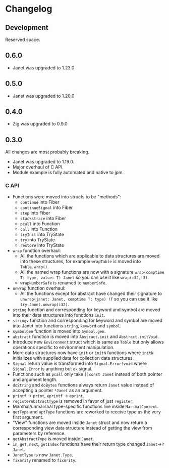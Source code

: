 # Changelog

## Development

Reserved space.

## 0.6.0

* Janet was upgraded to 1.23.0

## 0.5.0

* Janet was upgraded to 1.20.0

## 0.4.0

* Zig was upgraded to 0.9.0

## 0.3.0

All changes are most probably breaking.

* Janet was upgraded to 1.19.0.
* Major overhaul of C API.
* Module example is fully automated and native to jpm.

### C API

* Functions were moved into structs to be "methods":
  * `continue` into Fiber
  * `continueSignal` into Fiber
  * `step` into Fiber
  * `stackstrace` into Fiber
  * `pcall` into Function
  * `call` into Function
  * `tryInit` into TryState
  * `try` into TryState
  * `restore` into TryState
* `wrap` function overhaul:
  * All the functions which are applicable to data structures are moved into
    these structures, for example `wrapTable` is moved into `Table.wrap()`.
  * All the named wrap functions are now with a signature
    `wrap(comptime T: type, value: T) Janet` so you can use it like
    `wrap(i32, 3)`.
  * `wrapNumberSafe` is renamed to `numberSafe`.
* `unwrap` function overhaul:
  * All the functions except for abstract have changed their signature to
    `unwrap(janet: Janet, comptime T: type) !T` so you can use it like
    `try Janet.unwrap(i32)`.
* `string` function and corresponding for keyword and symbol are moved into
  their data structures into functions `init`.
* `stringv` function and corresponding for keyword and symbol are moved into
  Janet into functions `string`, `keyword` and `symbol`.
* `symbolGen` function is moved into `Symbol.gen`.
* `abstract` function is moved into `Abstract.init` and `Abstract.initVoid`.
* Introduce new `Environment` struct which is same as `Table` but only allows
  operations specific to environment manipulation.
* More data structures now have `init` or `initN` functions where `initN`
  initializes with supplied data for collection data structures.
* `Signal` return value is transformed into `Signal.Error!void` where
  `Signal.Error` is anything but `ok` signal.
* Functions such as `pcall` only take `[]const Janet` instead of both pointer
  and argument length.
* `doString` and `doBytes` functions always return `Janet` value instead of
  accepting a pointer `*Janet` as an argument.
* `printf` -> `print`, `eprintf` -> `eprint`.
* `registerAbstractType` is removed in favor of just `register`.
* Marshal/unmarshal type-specific functions live inside `MarshalContext`.
* `getType` and `optType` functions are reworked to receive type as the
  very first argument.
* "View" functions are moved inside `Janet` struct and now return a corresponding
  view data structure instead of getting the view from parameters by reference.
* `getAbstractType` is moved inside `Janet`.
* `in`, `get`, `next`, `getIndex` functions have their return type changed
  `Janet`->`?Janet`.
* `JanetType` is now `Janet.Type`.
* `fixarity` renamed to `fixArity`.
